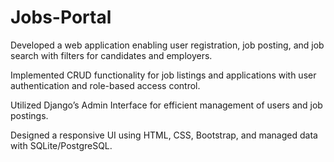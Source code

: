 # Jobs-Portal
  Developed a web application enabling user registration, job posting, and job search with filters    for candidates and employers.
  
  Implemented CRUD functionality for job listings and applications with user authentication and       role-based access control.
  
  Utilized Django’s Admin Interface for efficient management of users and job postings.
  
  Designed a responsive UI using HTML, CSS, Bootstrap, and managed data with SQLite/PostgreSQL.
